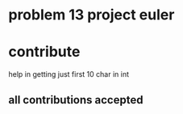 # problem 13 project euler
# contribute
help in getting just first 10 char in int
## all contributions accepted
